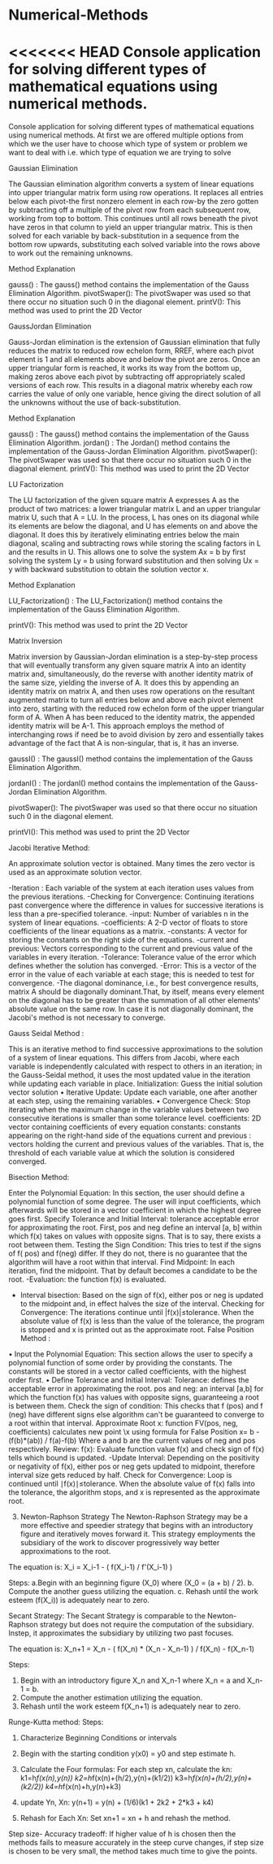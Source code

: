 # Numerical-Methods
<<<<<<< HEAD
Console application for solving different types of mathematical equations using numerical methods.
=======
Console application for solving different types of mathematical equations using numerical methods.
At first we are offered multiple options from which we the user have to choose which type of system or problem we want to deal with 
i.e. which type of equation we are trying to solve


Gaussian Elimination

The Gaussian elimination algorithm converts a system of linear equations into upper triangular matrix form using row operations. It replaces all entries below each pivot-the first nonzero element in each row-by the zero gotten by subtracting off a multiple of the pivot row from each subsequent row, working from top to bottom. This continues until all rows beneath the pivot have zeros in that column to yield an upper triangular matrix. This is then solved for each variable by back-substitution in a sequence from the bottom row upwards, substituting each solved variable into the rows above to work out the remaining unknowns.

Method Explanation 

gauss() : The gauss() method contains the implementation of the Gauss Elimination Algorithm. 
pivotSwaper(): The pivotSwaper was used so that there occur no situation such 0 in the diagonal element.
printV(): This method was used to print the 2D Vector


GaussJordan Elimination

Gauss-Jordan elimination is the extension of Gaussian elimination that fully reduces the matrix to reduced row echelon form, RREF, where each pivot element is 1 and all elements above and below the pivot are zeros. Once an upper triangular form is reached, it works its way from the bottom up, making zeros above each pivot by subtracting off appropriately scaled versions of each row. This results in a diagonal matrix whereby each row carries the value of only one variable, hence giving the direct solution of all the unknowns without the use of back-substitution.

Method Explanation 

gauss() : The gauss() method contains the implementation of the Gauss Elimination Algorithm. 
jordan() : The Jordan() method contains the implementation of the Gauss-Jordan Elimination Algorithm.
pivotSwaper(): The pivotSwaper was used so that there occur no situation such 0 in the diagonal element.
printV(): This method was used to print the 2D Vector

LU Factorization

The LU factorization of the given square matrix A expresses A as the product of two matrices: a lower triangular matrix L and an upper triangular matrix U, such that A = LU. In the process, L has ones on its diagonal while its elements are below the diagonal, and U has elements on and above the diagonal. It does this by iteratively eliminating entries below the main diagonal, scaling and subtracting rows while storing the scaling factors in L and the results in U. This allows one to solve the system Ax = b by first solving the system Ly = b using forward substitution and then solving Ux = y with backward substitution to obtain the solution vector x.

Method Explanation 

LU_Factorization() : The LU_Factorization() method contains the implementation of the Gauss Elimination Algorithm. 

printV(): This method was used to print the 2D Vector


Matrix Inversion

Matrix inversion by Gaussian-Jordan elimination is a step-by-step process that will eventually transform any given square matrix A into an identity matrix and, simultaneously, do the reverse with another identity matrix of the same size, yielding the inverse of A. It does this by appending an identity matrix on matrix A, and then uses row operations on the resultant augmented matrix to turn all entries below and above each pivot element into zero, starting with the reduced row echelon form of the upper triangular form of A. When A has been reduced to the identity matrix, the appended identity matrix will be A-1. This approach employs the method of interchanging rows if need be to avoid division by zero and essentially takes advantage of the fact that A is non-singular, that is, it has an inverse.

gaussI() : The gaussI() method contains the implementation of the Gauss Elimination Algorithm. 

jordanI() : The jordanI() method contains the implementation of the Gauss-Jordan Elimination Algorithm.

pivotSwaper(): The pivotSwaper was used so that there occur no situation such 0 in the diagonal element.

printVI(): This method was used to print the 2D Vector


Jacobi Iterative Method:

An approximate solution vector  is obtained. Many times the zero vector is used as an approximate solution vector.

-Iteration : Each variable of the system at each iteration uses values from the previous iterations.
-Checking for Convergence: Continuing iterations past convergence where the difference in values for successive iterations is less than a pre-specified tolerance.
-input: Number of variables n in the system of linear equations.
-coefficients: A 2-D vector of floats to store coefficients of the linear equations as a matrix. 
-constants: A vector for storing the constants on the right side of the equations.
-current and previous: Vectors corresponding to the current and previous value of the variables in every iteration.
-Tolerance: Tolerance value of the error which defines whether the solution has converged.
-Error: This is a vector of the error in the value of each variable at each stage; this is needed to test for convergence.
-The diagonal dominance, i.e., for best convergence results, matrix A should be diagonally dominant.That, by itself, means every element on the diagonal has 
 to be greater than the summation of   all other elements' absolute value on the same row.
 In case it is not diagonally dominant, the Jacobi's method is not necessary to converge.

Gauss Seidal Method :

This is an iterative method to find successive approximations to the solution of a system of linear equations. This differs from Jacobi, where each variable is independently calculated with respect to others in an iteration; in the Gauss-Seidal method, it uses the most updated value in the iteration while updating each variable in place.
Initialization: Guess the initial solution vector solution
• Iterative Update: Update each variable, one after another at each step, using the remaining variables.
• Convergence Check: Stop iterating when the maximum change in the variable values between two consecutive iterations is smaller than some tolerance level.
coefficients: 2D vector containing coefficients of every equation
constants: constants appearing on the right-hand side of the equations
current and previous : vectors holding the current and previous values of the variables.
That is, the threshold of each variable value at which the solution is considered converged.

Bisection Method:

Enter the Polynomial Equation: In this section, the user should define a polynomial function of some degree. The user will input coefficients, which afterwards will be stored in a vector coefficient in which the highest degree goes first.
Specify Tolerance and Initial Interval:
tolerance acceptable error for approximating the root.
First, pos and neg define an interval [a, b] within which f(x) takes on values with opposite signs. That is to say, there exists a root between them. Testing the Sign Condition: This tries to test if the signs of f( pos) and f(neg) differ. If they do not, there is no guarantee that the algorithm will have a root within that interval. Find Midpoint: In each iteration, find the midpoint. That by default becomes a candidate to be the root.
-Evaluation: the function f(x) is evaluated.
- Interval bisection: Based on the sign of f(x), either pos or neg is updated to the midpoint and, in effect halves the size of the interval.
Checking for Convergence: The iterations continue until |f(x)|≤tolerance.
When the absolute value of f(x) is less than the value of the tolerance, the program is stopped and
x is printed out as the approximate root.
False Position Method :

• Input the Polynomial Equation: This section allows the user to specify a polynomial function of some order by providing the constants. The constants will be stored in a vector called coefficients, with the highest order first.
• Define Tolerance and Initial Interval:
Tolerance: defines the acceptable error in approximating the root.
pos and neg: an interval [a,b] for which the function f(x) has values with opposite signs, guaranteeing a root is between them.
Check the sign of condition:
This checks that f (pos) and f (neg) have different signs else algorithm can't be guaranteed to converge to a root within that interval.
Approximate Root x: function FV(pos, neg, coefficients) calculates new point \\x using formula for False Position
x= b -(f(b)*(ab)) / f(a)-f(b)
Where a and b are the current values of neg and pos respectively.
Review: f(x): Evaluate function value f(x) and check sign of f(x) tells which bound is updated.
-Update Interval: Depending on the positivity or negativity of f(x), either pos or neg gets updated to midpoint, therefore interval size gets reduced by half.
Check for Convergence: Loop is continued until ∣f(x)∣≤tolerance.
When the absolute value of f(x) falls into the tolerance, the algorithm stops, and
x is represented as the approximate root.

3. Newton-Raphson Strategy
The Newton-Raphson Strategy may be a more effective and speedier strategy that begins with an introductory figure and iteratively moves forward it. This strategy employments the subsidiary of the work to discover progressively way better approximations to the root.

The equation is:
X_i = X_i-1 - ( f(X_i-1) / f'(X_i-1) )

Steps:
a.Begin with an beginning figure (X_0) where (X_0 = (a + b) / 2).
b. Compute the another guess utilizing the equation.
c. Rehash until the work esteem (f(X_i)) is adequately near to zero.

Secant Strategy:
The Secant Strategy is comparable to the Newton-Raphson strategy but does not require the computation of the subsidiary. Instep, it approximates the subsidiary by utilizing two past focuses. 

The equation is:
X_n+1 = X_n - ( f(X_n) * (X_n - X_n-1) ) / f(X_n) - f(X_n-1)

Steps:
1. Begin with an introductory figure X_n and X_n-1 where X_n = a and X_n-1 = b.
2. Compute the another estimation utilizing the equation.
3. Rehash until the work esteem f(X_n+1) is adequately near to zero.

Runge-Kutta method:
Steps:
1. Characterize Beginning Conditions or intervals
2. Begin with the starting condition y(x0) = y0 and step estimate h.
3. Calculate the Four formulas:
    For each step xn, calculate the kn:
    k1=h*f(x(n),y(n))
    k2=h*f(x(n)+(h/2),y(n)+(k1/2))
    k3=h*f(x(n)+(h/2),y(n)+(k2/2))
    k4=h*f(x(n)+h,y(n)+k3)

4. update Yn, Xn:
    y(n+1) = y(n) + (1/6)(k1 + 2k2 + 2*k3 + k4)

5. Rehash for Each Xn:
    Set xn+1 = xn + h and rehash the method.

Step size- Accuracy tradeoff:
If higher value of h is chosen then the methods fails to measure accurately in the steep curve changes, if step size is chosen to be very small, the method takes much time to give the points.
 




